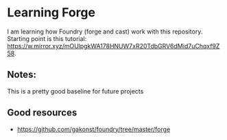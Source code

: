 # Learning Forge

I am learning how Foundry (forge and cast) work with this repository. Starting point is this tutorial: https://w.mirror.xyz/mOUlpgkWA178HNUW7xR20TdbGRV6dMid7uChqxf9Z58.

## Notes:

This is a pretty good baseline for future projects

## Good resources

-   https://github.com/gakonst/foundry/tree/master/forge
